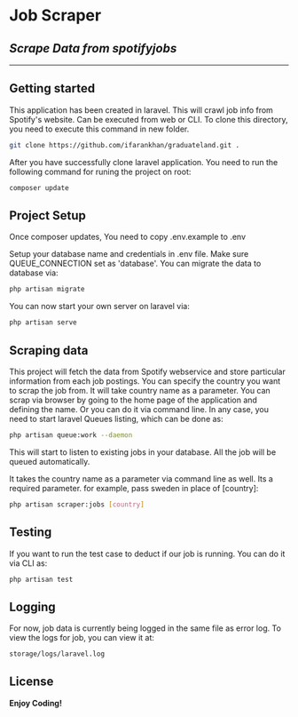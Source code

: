 # Job Scraper
## _Scrape Data from spotifyjobs_
-------
## Getting started
This application has been created in laravel. This will crawl job info from Spotify's website. Can be executed from web or CLI. To clone this directory, you need to execute this command in new folder.


```sh
git clone https://github.com/ifarankhan/graduateland.git .
```
After you have successfully clone laravel application. You need to run the following command for runing the project on root:

```sh
composer update
```

## Project Setup

Once composer updates, You need to copy .env.example to .env

Setup your database name and credentials in .env file.
Make sure QUEUE_CONNECTION set as 'database'. You can migrate the data to database via:

```sh
php artisan migrate
```

You can now start your own server on laravel via:

```sh
php artisan serve
```

## Scraping data 

This project will fetch the data from Spotify webservice and store particular information from each job postings. You can specify the country you want to scrap the job from. It will take country name as a parameter. You can scrap via browser by going to the home page of the application and defining the name. Or you can do it via command line. In any case, you need to start laravel Queues listing, which can be done as:

```sh
php artisan queue:work --daemon
```

This will start to listen to existing jobs in your database. All the job will be queued automatically. 

It takes the country name as a parameter via command line as well. Its a required parameter. for example, pass sweden in place of [country]:

```sh
php artisan scraper:jobs [country]
```

## Testing

If you want to run the test case to deduct if our job is running. You can do it via CLI as:
```sh
php artisan test
```

##  Logging

For now, job data is currently being logged in the same file as error log. To view the logs for job, you can view it at:
```sh
storage/logs/laravel.log
```

## License


**Enjoy Coding!**

